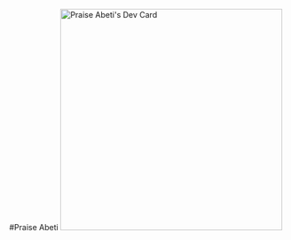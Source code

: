 #Praise Abeti
<a href="https://app.daily.dev/Praise Abeti"><img src="https://api.daily.dev/devcards/a955d7bf6a9f460fb40ecbae828368bb.png?r=nre" width="400" alt="Praise Abeti's Dev Card"/></a>
